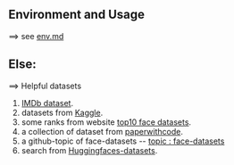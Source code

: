 ## Environment and Usage
==> see [env.md](env.md)

## Else:
==> Helpful datasets
1. [IMDb dataset](https://www.imdb.com/interfaces/).
2. datasets from [Kaggle](https://www.kaggle.com/datasets/ashwingupta3012/human-faces).
3. some ranks from website [top10 face datasets](https://datagen.tech/blog/face-datasets/).
4. a collection of dataset from [paperwithcode](https://paperswithcode.com/datasets?task=face-detection).
5. a github-topic of face-datasets -- [topic : face-datasets](https://github.com/topics/face-dataset)
6. search from [Huggingfaces-datasets](https://huggingface.co/datasets).

